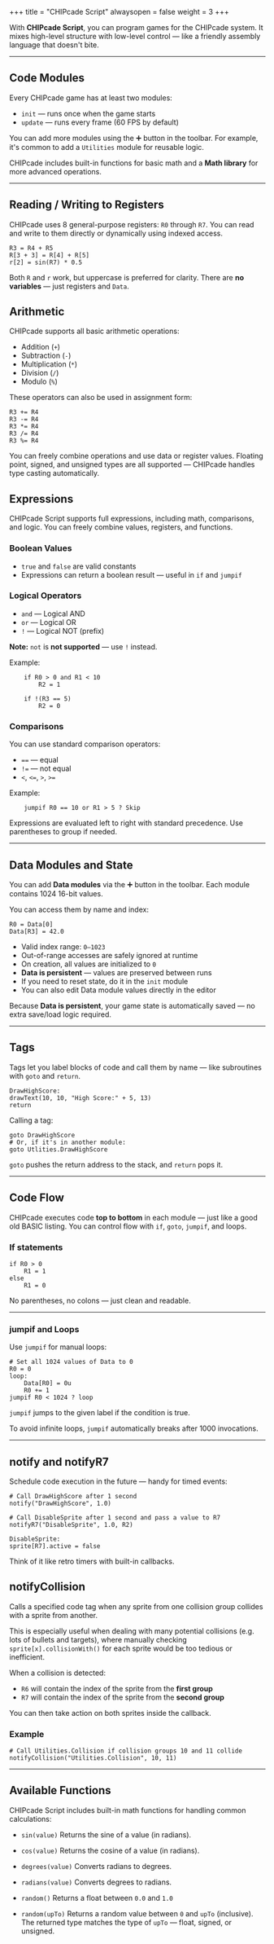 +++
title = "CHIPcade Script"
alwaysopen = false
weight = 3
+++


With **CHIPcade Script**, you can program games for the CHIPcade system. It mixes high-level structure with low-level control — like a friendly assembly language that doesn't bite.

---

## Code Modules

Every CHIPcade game has at least two modules:

- `init` — runs once when the game starts
- `update` — runs every frame (60 FPS by default)

You can add more modules using the ➕ button in the toolbar. For example, it's common to add a `Utilities` module for reusable logic.

CHIPcade includes built-in functions for basic math and a **Math library** for more advanced operations.

---

## Reading / Writing to Registers

CHIPcade uses 8 general-purpose registers: `R0` through `R7`. You can read and write to them directly or dynamically using indexed access.

```chipcade
R3 = R4 + R5
R[3 + 3] = R[4] + R[5]
r[2] = sin(R7) * 0.5
```

Both `R` and `r` work, but uppercase is preferred for clarity.
There are **no variables** — just registers and `Data`.

## Arithmetic

CHIPcade supports all basic arithmetic operations:

- Addition (`+`)
- Subtraction (`-`)
- Multiplication (`*`)
- Division (`/`)
- Modulo (`%`)

These operators can also be used in assignment form:

```chipcade
R3 += R4
R3 -= R4
R3 *= R4
R3 /= R4
R3 %= R4
```

You can freely combine operations and use data or register values.
Floating point, signed, and unsigned types are all supported — CHIPcade handles type casting automatically.

## Expressions

CHIPcade Script supports full expressions, including math, comparisons, and logic. You can freely combine values, registers, and functions.

### Boolean Values

- `true` and `false` are valid constants
- Expressions can return a boolean result — useful in `if` and `jumpif`

### Logical Operators

- `and` — Logical AND
- `or` — Logical OR
- `!` — Logical NOT (prefix)

**Note:** `not` is **not supported** — use `!` instead.

Example:
```chipcade
    if R0 > 0 and R1 < 10
        R2 = 1

    if !(R3 == 5)
        R2 = 0
```

### Comparisons

You can use standard comparison operators:

- `==` — equal
- `!=` — not equal
- `<`, `<=`, `>`, `>=`

Example:

```chipcade
    jumpif R0 == 10 or R1 > 5 ? Skip
```

Expressions are evaluated left to right with standard precedence. Use parentheses to group if needed.

---

## Data Modules and State

You can add **Data modules** via the ➕ button in the toolbar. Each module contains 1024 16-bit values.

You can access them by name and index:

```chipcade
R0 = Data[0]
Data[R3] = 42.0
```

- Valid index range: `0–1023`
- Out-of-range accesses are safely ignored at runtime
- On creation, all values are initialized to `0`
- **Data is persistent** — values are preserved between runs
- If you need to reset state, do it in the `init` module
- You can also edit Data module values directly in the editor

Because **Data is persistent**, your game state is automatically saved — no extra save/load logic required.

---

## Tags

Tags let you label blocks of code and call them by name — like subroutines with `goto` and `return`.

```chipcade
DrawHighScore:
drawText(10, 10, "High Score:" + 5, 13)
return
```

Calling a tag:

```chipcade
goto DrawHighScore
# Or, if it's in another module:
goto Utlities.DrawHighScore
```

`goto` pushes the return address to the stack, and `return` pops it.

---

## Code Flow

CHIPcade executes code **top to bottom** in each module — just like a good old BASIC listing. You can control flow with `if`, `goto`, `jumpif`, and loops.

### If statements

```chipcade
if R0 > 0
    R1 = 1
else
    R1 = 0
```

No parentheses, no colons — just clean and readable.

---

### jumpif and Loops

Use `jumpif` for manual loops:

```chipcade
# Set all 1024 values of Data to 0
R0 = 0
loop:
    Data[R0] = 0u
    R0 += 1
jumpif R0 < 1024 ? loop
```

`jumpif` jumps to the given label if the condition is true.

To avoid infinite loops, `jumpif` automatically breaks after 1000 invocations.

---

## notify and notifyR7

Schedule code execution in the future — handy for timed events:

```chipcade
# Call DrawHighScore after 1 second
notify("DrawHighScore", 1.0)

# Call DisableSprite after 1 second and pass a value to R7
notifyR7("DisableSprite", 1.0, R2)

DisableSprite:
sprite[R7].active = false
```

Think of it like retro timers with built-in callbacks.

## notifyCollision

Calls a specified code tag when any sprite from one collision group collides with a sprite from another.

This is especially useful when dealing with many potential collisions (e.g. lots of bullets and targets), where manually checking `sprite[x].collisionWith()` for each sprite would be too tedious or inefficient.

When a collision is detected:

- `R6` will contain the index of the sprite from the **first group**
- `R7` will contain the index of the sprite from the **second group**

You can then take action on both sprites inside the callback.

### Example

```chipcade
# Call Utilities.Collision if collision groups 10 and 11 collide
notifyCollision("Utilities.Collision", 10, 11)
```
---

## Available Functions

CHIPcade Script includes built-in math functions for handling common calculations:

- `sin(value)`
  Returns the sine of a value (in radians).

- `cos(value)`
  Returns the cosine of a value (in radians).

- `degrees(value)`
  Converts radians to degrees.

- `radians(value)`
  Converts degrees to radians.

- `random()`
  Returns a float between `0.0` and `1.0`

- `random(upTo)`
  Returns a random value between `0` and `upTo` (inclusive).
  The returned type matches the type of `upTo` — float, signed, or unsigned.
